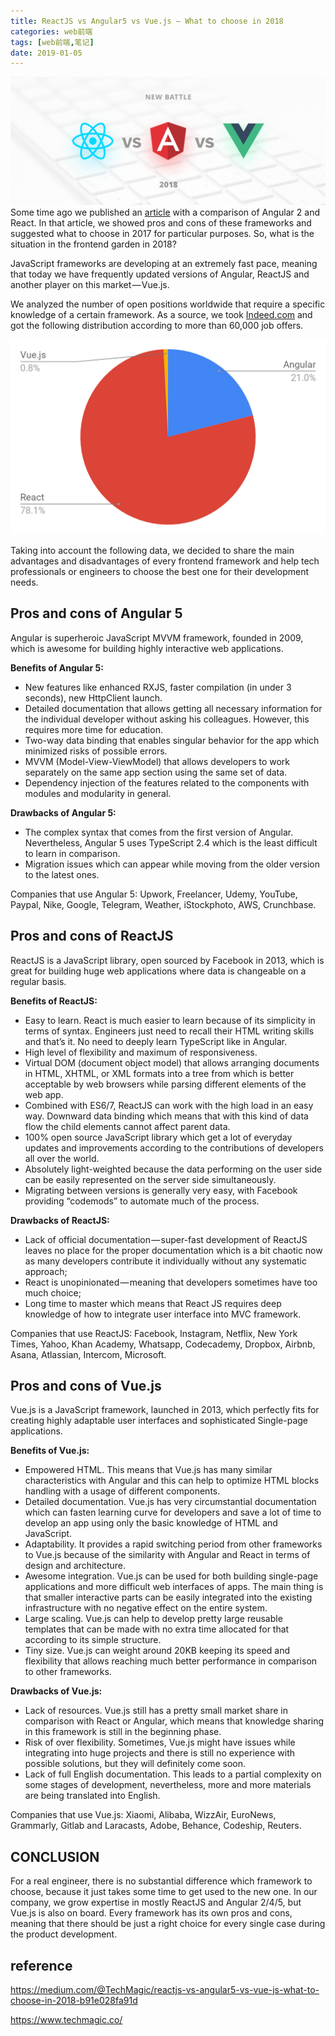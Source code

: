 ```yaml
---
title: ReactJS vs Angular5 vs Vue.js — What to choose in 2018
categories: web前端
tags: [web前端,笔记]
date: 2019-01-05
---
```

![](/images/react-vue-angular.png)  
Some time ago we published an [article](https://blog.techmagic.co/angular-2-vs-react-what-to-chose-in-2017/) with a comparison of Angular 2 and React. In that article, we showed pros and cons of these frameworks and suggested what to choose in 2017 for particular purposes. So, what is the situation in the frontend garden in 2018?

JavaScript frameworks are developing at an extremely fast pace, meaning that today we have frequently updated versions of Angular, ReactJS and another player on this market — Vue.js.

We analyzed the number of open positions worldwide that require a specific knowledge of a certain framework. As a source, we took [Indeed.com](http://indeed.com/) and got the following distribution according to more than 60,000 job offers.

![](/images/react-vue-angular-rate.png)  

Taking into account the following data, we decided to share the main advantages and disadvantages of every frontend framework and help tech professionals or engineers to choose the best one for their development needs.

## Pros and cons of Angular 5

Angular is superheroic JavaScript MVVM framework, founded in 2009, which is awesome for building highly interactive web applications.

**Benefits of Angular 5:** 

* New features like enhanced RXJS, faster compilation (in under 3 seconds), new HttpClient launch.
* Detailed documentation that allows getting all necessary information for the individual developer without asking his colleagues. However, this requires more time for education.
* Two-way data binding that enables singular behavior for the app which minimized risks of possible errors.
* MVVM (Model-View-ViewModel) that allows developers to work separately on the same app section using the same set of data.
* Dependency injection of the features related to the components with modules and modularity in general.

**Drawbacks of Angular 5:**

* The complex syntax that comes from the first version of Angular. Nevertheless, Angular 5 uses TypeScript 2.4 which is the least difficult to learn in comparison.
* Migration issues which can appear while moving from the older version to the latest ones.

Companies that use Angular 5: Upwork, Freelancer, Udemy, YouTube, Paypal, Nike, Google, Telegram, Weather, iStockphoto, AWS, Crunchbase.

## Pros and cons of ReactJS
ReactJS is a JavaScript library, open sourced by Facebook in 2013, which is great for building huge web applications where data is changeable on a regular basis.

**Benefits of ReactJS:**

* Easy to learn. React is much easier to learn because of its simplicity in terms of syntax. Engineers just need to recall their HTML writing skills and that’s it. No need to deeply learn TypeScript like in Angular.
* High level of flexibility and maximum of responsiveness.
* Virtual DOM (document object model) that allows arranging documents in HTML, XHTML, or XML formats into a tree from which is better acceptable by web browsers while parsing different elements of the web app.
* Combined with ES6/7, ReactJS can work with the high load in an easy way.
Downward data binding which means that with this kind of data flow the child elements cannot affect parent data.
* 100% open source JavaScript library which get a lot of everyday updates and improvements according to the contributions of developers all over the world.
* Absolutely light-weighted because the data performing on the user side can be easily represented on the server side simultaneously.
* Migrating between versions is generally very easy, with Facebook providing “codemods” to automate much of the process.

**Drawbacks of ReactJS:**

* Lack of official documentation — super-fast development of ReactJS leaves no place for the proper documentation which is a bit chaotic now as many developers contribute it individually without any systematic approach;
* React is unopinionated — meaning that developers sometimes have too much choice;
* Long time to master which means that React JS requires deep knowledge of how to integrate user interface into MVC framework.

Companies that use ReactJS: Facebook, Instagram, Netflix, New York Times, Yahoo, Khan Academy, Whatsapp, Codecademy, Dropbox, Airbnb, Asana, Atlassian, Intercom, Microsoft.

## Pros and cons of Vue.js
Vue.js is a JavaScript framework, launched in 2013, which perfectly fits for creating highly adaptable user interfaces and sophisticated Single-page applications.

**Benefits of Vue.js:**

* Empowered HTML. This means that Vue.js has many similar characteristics with Angular and this can help to optimize HTML blocks handling with a usage of different components.
* Detailed documentation. Vue.js has very circumstantial documentation which can fasten learning curve for developers and save a lot of time to develop an app using only the basic knowledge of HTML and JavaScript.
* Adaptability. It provides a rapid switching period from other frameworks to Vue.js because of the similarity with Angular and React in terms of design and architecture.
* Awesome integration. Vue.js can be used for both building single-page applications and more difficult web interfaces of apps. The main thing is that smaller interactive parts can be easily integrated into the existing infrastructure with no negative effect on the entire system.
* Large scaling. Vue.js can help to develop pretty large reusable templates that can be made with no extra time allocated for that according to its simple structure.
* Tiny size. Vue.js can weight around 20KB keeping its speed and flexibility that allows reaching much better performance in comparison to other frameworks.

**Drawbacks of Vue.js:**

* Lack of resources. Vue.js still has a pretty small market share in comparison with React or Angular, which means that knowledge sharing in this framework is still in the beginning phase.
* Risk of over flexibility. Sometimes, Vue.js might have issues while integrating into huge projects and there is still no experience with possible solutions, but they will definitely come soon.
* Lack of full English documentation. This leads to a partial complexity on some stages of development, nevertheless, more and more materials are being translated into English.

Companies that use Vue.js: Xiaomi, Alibaba, WizzAir, EuroNews, Grammarly, Gitlab and Laracasts, Adobe, Behance, Codeship, Reuters.

## CONCLUSION

For a real engineer, there is no substantial difference which framework to choose, because it just takes some time to get used to the new one. In our company, we grow expertise in mostly ReactJS and Angular 2/4/5, but Vue.js is also on board. Every framework has its own pros and cons, meaning that there should be just a right choice for every single case during the product development.

## reference

https://medium.com/@TechMagic/reactjs-vs-angular5-vs-vue-js-what-to-choose-in-2018-b91e028fa91d

https://www.techmagic.co/